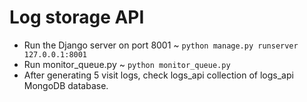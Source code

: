 # Log storage API

- Run the Django server on port 8001 ~ ```python manage.py runserver 127.0.0.1:8001```
- Run monitor_queue.py ~ ```python monitor_queue.py```
- After generating 5 visit logs, check logs_api collection of logs_api MongoDB database.


